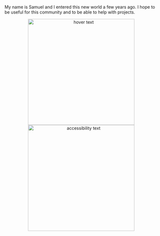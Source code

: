 My name is Samuel and I entered this new world a few years ago. I hope to be useful for this community and to be able to help with projects.
<p align="center">
  <img src="your_relative_path_here" width="350" title="hover text">
  <img src="your_relative_path_here_number_2_large_name" width="350" alt="accessibility text">
</p>
